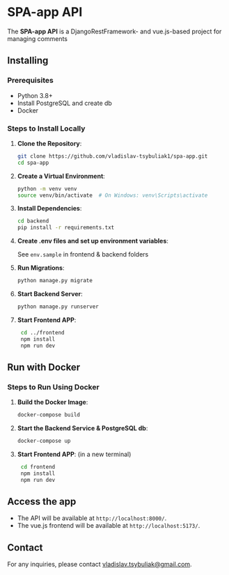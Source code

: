 # SPA-app API

The **SPA-app API** is a DjangoRestFramework- and vue.js-based project for managing comments

## Installing

### Prerequisites

- Python 3.8+
- Install PostgreSQL and create db
- Docker

### Steps to Install Locally

1. **Clone the Repository**:

    ```bash
    git clone https://github.com/vladislav-tsybuliak1/spa-app.git
    cd spa-app
    ```

2. **Create a Virtual Environment**:

    ```bash
    python -m venv venv
    source venv/bin/activate  # On Windows: venv\Scripts\activate
    ```

3. **Install Dependencies**:

    ```bash
    cd backend
    pip install -r requirements.txt
    ```
4. **Create .env files and set up environment variables**:

    See ```env.sample``` in frontend & backend folders

5. **Run Migrations**:

    ```bash
    python manage.py migrate
    ```

6. **Start Backend Server**:

    ```bash
    python manage.py runserver
    ```

7. **Start Frontend APP**:
    
   ```bash
    cd ../frontend
    npm install
    npm run dev
    ```

## Run with Docker

### Steps to Run Using Docker

1. **Build the Docker Image**:

    ```bash
    docker-compose build
    ```

2. **Start the Backend Service & PostgreSQL db**:

    ```bash
    docker-compose up
    ```

3. **Start Frontend APP**:
   (in a new terminal)
    
   ```bash
    cd frontend
    npm install
    npm run dev
    ```

## **Access the app**

   - The API will be available at `http://localhost:8000/`.
   - The vue.js frontend will be available at `http://localhost:5173/`.

## Contact
For any inquiries, please contact [vladislav.tsybuliak@gmail.com](mailto:vladislav.tsybuliak@gmail.com).
